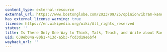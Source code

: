 ```yaml
---
content_type: external-resource
external_url: https://www.bostonglobe.com/2023/09/25/opinion/ibram-kendi-bu-antiracist-research-center-layoffs-racism/
has_external_license_warning: true
license: https://en.wikipedia.org/wiki/All_rights_reserved
status: ''
title: Is There Only One Way to Think, Talk, Teach, and Write about Racism?
uid: 639eb04a-80b1-413d-a5b3-fcd3d19e6bf4
wayback_url: ''
---
```

